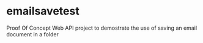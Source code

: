 # emailsavetest

Proof Of Concept Web API project to demostrate the use of saving an email document in a folder
